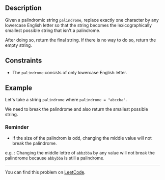 ## Description
Given a palindromic string ```palindrome```, replace exactly one character by any lowercase English letter so that the string becomes the lexicographically smallest possible string that isn't a palindrome.

After doing so, return the final string.  If there is no way to do so, return the empty string.

## Constraints
- The ```palindrome``` consists of only lowercase English letter.

## Example
Let's take a string ```palindrome``` where ```palindrome = "abccba"```.

We need to break the palindrome and also return the smallest possible string.

### Reminder
- If the size of the palindrom is odd, changing the middle value will not break the palindrome.

e.g. : Changing the middle lettre of ```abbzbba``` by any value will not break the palindrome because ```abbybba``` is still a palindrome.

***
You can find this problem on [LeetCode](https://leetcode.com/problems/break-a-palindrome/).
